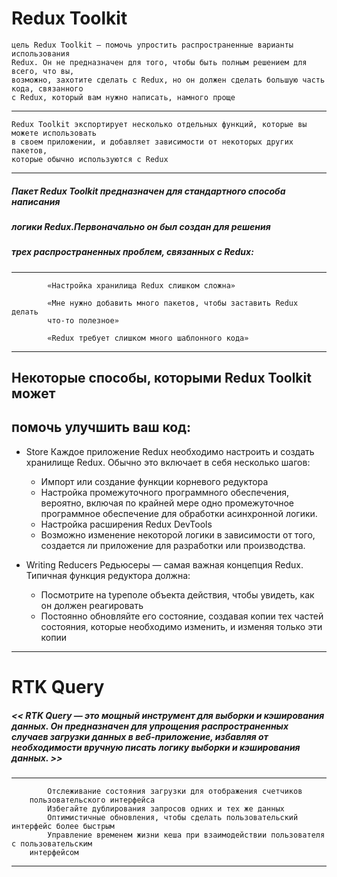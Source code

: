 # Redux Toolkit 
    цель Redux Toolkit — помочь упростить распространенные варианты использования 
    Redux. Он не предназначен для того, чтобы быть полным решением для всего, что вы,
    возможно, захотите сделать с Redux, но он должен сделать большую часть кода, связанного
    с Redux, который вам нужно написать, намного проще
----
    Redux Toolkit экспортирует несколько отдельных функций, которые вы можете использовать
    в своем приложении, и добавляет зависимости от некоторых других пакетов,
    которые обычно используются с Redux
----
#####   Пакет Redux Toolkit предназначен для стандартного способа написания 
#####   логики Redux.Первоначально он был создан для решения 
#####   трех распространенных проблем, связанных с Redux:  
------

            «Настройка хранилища Redux слишком сложна»

            «Мне нужно добавить много пакетов, чтобы заставить Redux делать 
            что-то полезное»
            
            «Redux требует слишком много шаблонного кода»
----
## Hекоторые способы, которыми Redux Toolkit может 
## помочь улучшить ваш код:
    
+   Store
    Каждое приложение Redux необходимо настроить и создать хранилище Redux.
    Обычно это включает в себя несколько шагов:
    + Импорт или создание функции корневого редуктора
    + Настройка промежуточного программного обеспечения, вероятно, включая по крайней мере одно    промежуточное программное обеспечение для обработки асинхронной логики.
    + Настройка расширения Redux DevTools
    + Возможно изменение некоторой логики в зависимости от того, создается ли приложение для разработки или производства.
    
+   Writing Reducers
    Редьюсеры — самая важная концепция Redux. Типичная функция редуктора должна:
    +   Посмотрите на typeполе объекта действия, чтобы увидеть, как он должен реагировать
    +   Постоянно обновляйте его состояние, создавая копии тех частей состояния, которые              необходимо изменить, и изменяя только эти копии
----

#   RTK Query
##### << RTK Query — это мощный инструмент для выборки и кэширования данных. Он предназначен для упрощения распространенных случаев загрузки данных в веб-приложение, избавляя от необходимости вручную писать логику выборки и кэширования данных. >>

-----

            Отслеживание состояния загрузки для отображения счетчиков 
        пользовательского интерфейса
            Избегайте дублирования запросов одних и тех же данных
            Оптимистичные обновления, чтобы сделать пользовательский интерфейс более быстрым
            Управление временем жизни кеша при взаимодействии пользователя с пользовательским
        интерфейсом

----
    
